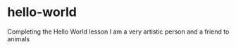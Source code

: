 # hello-world
Completing the Hello World lesson 
I am a very artistic person and a friend to animals
